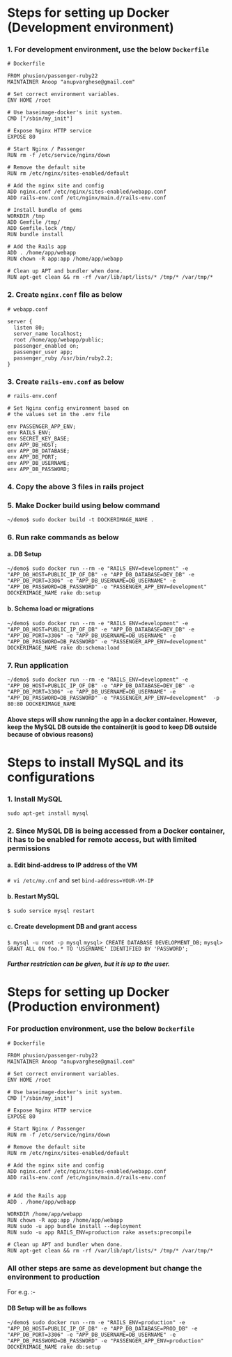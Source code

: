 # Steps for setting up Docker (Development environment)

### 1. For development environment, use the below `Dockerfile`

```
# Dockerfile

FROM phusion/passenger-ruby22
MAINTAINER Anoop "anupvarghese@gmail.com"

# Set correct environment variables.
ENV HOME /root

# Use baseimage-docker's init system.
CMD ["/sbin/my_init"]

# Expose Nginx HTTP service
EXPOSE 80

# Start Nginx / Passenger
RUN rm -f /etc/service/nginx/down

# Remove the default site
RUN rm /etc/nginx/sites-enabled/default

# Add the nginx site and config
ADD nginx.conf /etc/nginx/sites-enabled/webapp.conf
ADD rails-env.conf /etc/nginx/main.d/rails-env.conf

# Install bundle of gems
WORKDIR /tmp
ADD Gemfile /tmp/
ADD Gemfile.lock /tmp/
RUN bundle install

# Add the Rails app
ADD . /home/app/webapp
RUN chown -R app:app /home/app/webapp

# Clean up APT and bundler when done.
RUN apt-get clean && rm -rf /var/lib/apt/lists/* /tmp/* /var/tmp/*
```

### 2. Create `nginx.conf` file as below

```
# webapp.conf

server {
  listen 80;
  server_name localhost;
  root /home/app/webapp/public;
  passenger_enabled on;
  passenger_user app;
  passenger_ruby /usr/bin/ruby2.2;
}
```
### 3. Create `rails-env.conf` as below

```
# rails-env.conf

# Set Nginx config environment based on
# the values set in the .env file

env PASSENGER_APP_ENV;
env RAILS_ENV;
env SECRET_KEY_BASE;
env APP_DB_HOST;
env APP_DB_DATABASE;
env APP_DB_PORT;
env APP_DB_USERNAME;
env APP_DB_PASSWORD;
```
### 4. Copy the above 3 files in rails project

### 5. Make Docker build using below command
`~/demo$ sudo docker build -t DOCKERIMAGE_NAME .`

### 6. Run rake commands as below

#### a. DB Setup

`~/demo$ sudo docker run --rm -e "RAILS_ENV=development" -e "APP_DB_HOST=PUBLIC_IP_OF_DB" -e "APP_DB_DATABASE=DEV_DB" -e "APP_DB_PORT=3306" -e "APP_DB_USERNAME=DB_USERNAME" -e "APP_DB_PASSWORD=DB_PASSWORD" -e "PASSENGER_APP_ENV=development" DOCKERIMAGE_NAME rake db:setup`

#### b. Schema load or migrations

`~/demo$ sudo docker run --rm -e "RAILS_ENV=development" -e "APP_DB_HOST=PUBLIC_IP_OF_DB" -e "APP_DB_DATABASE=DEV_DB" -e "APP_DB_PORT=3306" -e "APP_DB_USERNAME=DB_USERNAME" -e "APP_DB_PASSWORD=DB_PASSWORD" -e "PASSENGER_APP_ENV=development" DOCKERIMAGE_NAME rake db:schema:load`

### 7. Run application

`~/demo$ sudo docker run --rm -e "RAILS_ENV=development" -e "APP_DB_HOST=PUBLIC_IP_OF_DB" -e "APP_DB_DATABASE=DEV_DB" -e "APP_DB_PORT=3306" -e "APP_DB_USERNAME=DB_USERNAME" -e "APP_DB_PASSWORD=DB_PASSWORD" -e "PASSENGER_APP_ENV=development"  -p 80:80 DOCKERIMAGE_NAME`

#### Above steps will show running the app in a docker container. However, keep the MySQL DB outside the container(it is good to keep DB outside because of obvious reasons)

# Steps to install MySQL and its configurations

### 1. Install MySQL

`sudo apt-get install mysql`

### 2. Since MySQL DB is being accessed from a Docker container, it has to be enabled for remote access, but with limited permissions

#### a. Edit bind-address to IP address of the VM

`# vi /etc/my.cnf` and set `bind-address=YOUR-VM-IP`

#### b. Restart MySQL

`$ sudo service mysql restart`

#### c. Create development DB and grant access

`$ mysql -u root -p mysql`
`mysql> CREATE DATABASE DEVELOPMENT_DB;`
`mysql> GRANT ALL ON foo.* TO 'USERNAME' IDENTIFIED BY 'PASSWORD';`

##### Further restriction can be given, but it is up to the user.


# Steps for setting up Docker (Production environment)

### For production environment, use the below `Dockerfile`

```
# Dockerfile

FROM phusion/passenger-ruby22
MAINTAINER Anoop "anupvarghese@gmail.com"

# Set correct environment variables.
ENV HOME /root

# Use baseimage-docker's init system.
CMD ["/sbin/my_init"]

# Expose Nginx HTTP service
EXPOSE 80

# Start Nginx / Passenger
RUN rm -f /etc/service/nginx/down

# Remove the default site
RUN rm /etc/nginx/sites-enabled/default

# Add the nginx site and config
ADD nginx.conf /etc/nginx/sites-enabled/webapp.conf
ADD rails-env.conf /etc/nginx/main.d/rails-env.conf


# Add the Rails app
ADD . /home/app/webapp

WORKDIR /home/app/webapp
RUN chown -R app:app /home/app/webapp
RUN sudo -u app bundle install --deployment
RUN sudo -u app RAILS_ENV=production rake assets:precompile

# Clean up APT and bundler when done.
RUN apt-get clean && rm -rf /var/lib/apt/lists/* /tmp/* /var/tmp/*

```
### All other steps are same as development but change the environment to production

For e.g. :-

#### DB Setup will be as follows

`~/demo$ sudo docker run --rm -e "RAILS_ENV=production" -e "APP_DB_HOST=PUBLIC_IP_OF_DB" -e "APP_DB_DATABASE=PROD_DB" -e "APP_DB_PORT=3306" -e "APP_DB_USERNAME=DB_USERNAME" -e "APP_DB_PASSWORD=DB_PASSWORD" -e "PASSENGER_APP_ENV=production" DOCKERIMAGE_NAME rake db:setup`
